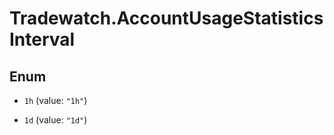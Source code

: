 # Tradewatch.AccountUsageStatisticsInterval

## Enum


* `1h` (value: `"1h"`)

* `1d` (value: `"1d"`)


